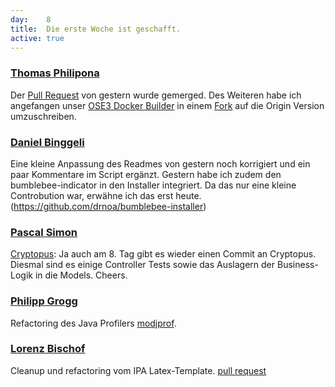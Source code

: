 ```yaml
---
day: 	8
title:	Die erste Woche ist geschafft.
active: true
---
```



### [Thomas Philipona](https://github.com/phil-pona)
Der [Pull Request](https://github.com/openshift/sti-wildfly/pull/65) von gestern wurde gemerged. Des Weiteren habe ich angefangen unser [OSE3 Docker Builder](https://github.com/puzzle/puzzle-ose3-docker-builder) in einem [Fork](https://github.com/phil-pona/puzzle-ose3-docker-builder) auf die Origin Version umzuschreiben.



### [Daniel Binggeli](https://github.com/drnoa)
Eine kleine Anpassung des Readmes von gestern noch korrigiert und ein paar Kommentare im Script ergänzt. Gestern habe ich zudem den bumblebee-indicator in den Installer integriert. Da das nur eine kleine Controbution war, erwähne ich das erst heute. (https://github.com/drnoa/bumblebee-installer)


### [Pascal Simon](https://github.com/psunix)
[Cryptopus](https://github.com/puzzle/cryptopus): Ja auch am 8. Tag gibt es wieder einen Commit an Cryptopus. Diesmal sind es einige Controller Tests sowie das Auslagern der Business-Logik in die Models. Cheers.

### [Philipp Grogg](https://github.com/gro-gg)
Refactoring des Java Profilers [modjprof](https://github.com/gro-gg/modjprof).

### [Lorenz Bischof](https://github.com/lbischof)
Cleanup und refactoring vom IPA Latex-Template. [pull request](https://github.com/phil-matti/ipa-latex-template/pull/1)
